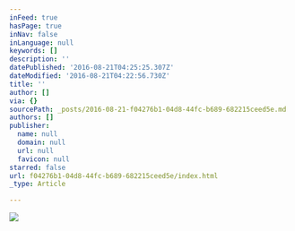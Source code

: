 ```yaml
---
inFeed: true
hasPage: true
inNav: false
inLanguage: null
keywords: []
description: ''
datePublished: '2016-08-21T04:25:25.307Z'
dateModified: '2016-08-21T04:22:56.730Z'
title: ''
author: []
via: {}
sourcePath: _posts/2016-08-21-f04276b1-04d8-44fc-b689-682215ceed5e.md
authors: []
publisher:
  name: null
  domain: null
  url: null
  favicon: null
starred: false
url: f04276b1-04d8-44fc-b689-682215ceed5e/index.html
_type: Article

---
```

![](https://the-grid-user-content.s3-us-west-2.amazonaws.com/29f6dd0a-6fbe-43b1-ab48-ee7f2803a4e0.jpg)